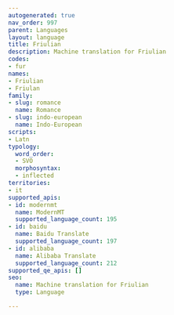 ```yaml
---
autogenerated: true
nav_order: 997
parent: Languages
layout: language
title: Friulian
description: Machine translation for Friulian
codes:
- fur
names:
- Friulian
- Friulan
family:
- slug: romance
  name: Romance
- slug: indo-european
  name: Indo-European
scripts:
- Latn
typology:
  word_order:
  - SVO
  morphosyntax:
  - inflected
territories:
- it
supported_apis:
- id: modernmt
  name: ModernMT
  supported_language_count: 195
- id: baidu
  name: Baidu Translate
  supported_language_count: 197
- id: alibaba
  name: Alibaba Translate
  supported_language_count: 212
supported_qe_apis: []
seo:
  name: Machine translation for Friulian
  type: Language

---
```


